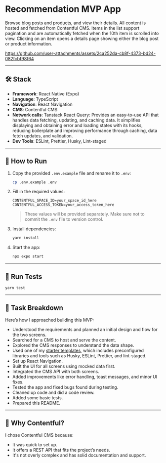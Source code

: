 # Recommendation MVP App

Browse blog posts and products, and view their details. All content is hosted and fetched from Contentful CMS. Items in the list support pagination and are automatically fetched when the 10th item is scrolled into view. Clicking on an item opens a details page showing either the blog post or product information.


https://github.com/user-attachments/assets/2ca252da-cb8f-4373-bd24-082fcbf98f64


---

## 🛠 Stack

- **Framework**: React Native (Expo)
- **Language**: TypeScript
- **Navigation**: React Navigation
- **CMS**: Contentful CMS
- **Network calls**: Tanstack React Query: Provides an easy-to-use API that handles data fetching, updating, and caching data. It simplifies displaying and obtaining error and loading states with its hooks, reducing boilerplate and improving performance through caching, data fetch updates, and validation.
- **Dev Tools**: ESLint, Prettier, Husky, Lint-staged

---

## 🚀 How to Run

1. Copy the provided `.env.example` file and rename it to `.env`:

   ```bash
   cp .env.example .env
   ```

2. Fill in the required values:

   ```env
   CONTENTFUL_SPACE_ID=your_space_id_here
   CONTENTFUL_ACCESS_TOKEN=your_access_token_here
   ```

   > These values will be provided separately. Make sure not to commit the `.env` file to version control.

3. Install dependencies:

   ```bash
   yarn install
   ```

4. Start the app:
   ```bash
   npx expo start
   ```

---

## 🧪 Run Tests

```bash
yarn test
```

---

## 🧩 Task Breakdown

Here’s how I approached building this MVP:

- Understood the requirements and planned an initial design and flow for the two screens.
- Searched for a CMS to host and serve the content.
- Explored the CMS responses to understand the data shape.
- Used one of my [starter templates](https://github.com/chefk5/rn-expo-ts-boilerplate), which includes preconfigured libraries and tools such as Husky, ESLint, Prettier, and lint-staged.
- Set up React Navigation.
- Built the UI for all screens using mocked data first.
- Integrated the CMS API with both screens.
- Added improvements like error handling, toast messages, and minor UI fixes.
- Tested the app and fixed bugs found during testing.
- Cleaned up code and did a code review.
- Added some basic tests.
- Prepared this README.

---

## 🤔 Why Contentful?

I chose Contentful CMS because:

- It was quick to set up.
- It offers a REST API that fits the project’s needs.
- It's not overly complex and has solid documentation and support.
